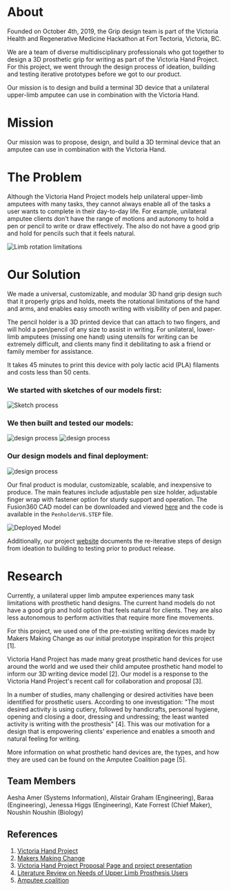 
# **About**  

Founded on October 4th, 2019, the Grip design team is part of the Victoria Health and Regenerative Medicine Hackathon at Fort Tectoria, Victoria, BC.

We are a team of diverse multidisciplinary professionals who got together to design a 3D prosthetic grip for writing as part of the Victoria Hand Project. For this project, we went through the design process of ideation, building and testing iterative prototypes before we got to our product.

Our mission is to design and build a terminal 3D device that a unilateral upper-limb amputee can use in combination with the Victoria Hand.


# **Mission**  

Our mission was to propose, design, and build a 3D terminal device that an amputee can use in combination with the Victoria Hand.


# **The Problem**

Although the Victoria Hand Project models help unilateral upper-limb amputees with many tasks, they cannot always enable all of the tasks a user wants to complete in their day-to-day life. For example, unilateral amputee clients don't have the range of motions and autonomy to hold a pen or pencil to write or draw effectively. The also do not have a good grip and hold for pencils such that it feels natural.

![Limb rotation limitations](limblimits.png)

# **Our Solution**

We made a universal, customizable, and modular 3D hand grip design such that it properly grips and holds, meets the rotational limitations of the hand and arms, and enables easy smooth writing with visibility of pen and paper. 

The pencil holder is a 3D printed device that can attach to two fingers, and will hold a pen/pencil of any size to assist in writing. For unilateral, lower-limb amputees (missing one hand) using utensils for writing can be extremely difficult, and clients many find it debilitating to ask a friend or family member for assistance.

It takes 45 minutes to print this device with poly lactic acid (PLA) filaments and costs less than 50 cents.

### We started with sketches of our models first:   
![Sketch process](sketch.png)


### We then built and tested our models:  
![design process](3dmodels.png)
![design process](finalmodel.png)

### Our design models and final deployment:    
![design process](design.png)

Our final product is modular, customizable, scalable, and inexpensive to produce. The main features include adjustable pen size holder, adjustable finger wrap with fastener option for sturdy support and operation. The Fusion360 CAD model can be downloaded and viewed [here](https://myhub.autodesk360.com/ue2a91ff8/g/shares/SH56a43QTfd62c1cd968a5aebc11db6c1d48) and the code is available in the `PenholderV6.STEP` file.

![Deployed Model](Deployedmodel.png)

Additionally, our project [website](http://www.thegrip.design) documents the re-iterative steps of design from ideation to building to testing prior to product release.


# **Research**   

Currently, a unilateral upper limb amputee experiences many task limitations with prosthetic hand designs. The current hand models do not have a good grip and hold option that feels natural for clients. They are also less autonomous to perform activities that require more fine movements.

For this project, we used one of the pre-existing writing devices made by Makers Making Change as our initial prototype inspiration for this project [1]. 

Victoria Hand Project has made many great prosthetic hand devices for use around the world and we used their child amputee prosthetic hand model to inform our 3D writing device model [2]. Our model is a response to the Victoria Hand Project's recent call for collaboration and proposal [3].

In a number of studies, many challenging or desired activities have been identified for prosthetic users. According to one investigation: "The most desired activity is using cutlery, followed by handicrafts, personal hygiene, opening and closing a door, dressing and undressing; the least wanted activity is writing with the prosthesis" [4]. This was our motivation for a design that is empowering clients' experience and enables a smooth and natural feeling for writing. 

More information on what prosthetic hand devices are, the types, and how they are used can be found on the Amputee Coalition page [5].

## **Team Members**  

Aesha Amer (Systems Information), Alistair Graham (Engineering), Baraa (Engineering), Jenessa Higgs (Engineering), Kate Forrest (Chief Maker), Noushin Noushin (Biology)

## **References**

1. [Victoria Hand Project](https://www.victoriahandproject.com/)
2. [Makers Making Change](https://www.makersmakingchange.com/)
3. [Victoria Hand Project Proposal Page and project presentation](https://www.uvic.ca/research/centres/biomedical/assets/docs/challenge_3_victoria_health_hackathon.pdf)
4. [Literature Review on Needs of Upper Limb Prosthesis Users](https://www.ncbi.nlm.nih.gov/pmc/articles/PMC4864250/)
5. [Amputee coalition](https://www.amputee-coalition.org/how-prosthetic-hands-work/)


